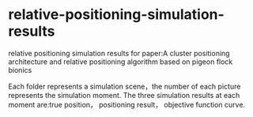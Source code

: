 # relative-positioning-simulation-results
relative positioning simulation results for paper:A cluster positioning architecture and relative positioning algorithm based on pigeon flock bionics

Each folder represents a simulation scene，the number of each picture represents the simulation moment.
The three simulation results at each moment are:true position， positioning result， objective function curve.
